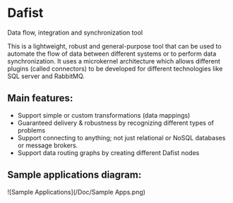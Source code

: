 # Dafist
Data flow, integration and synchronization tool

This is a lightweight, robust and general-purpose tool that can be used to automate the flow of data between different systems or to perform data synchronization. It uses a microkernel architecture which allows different plugins (called connectors) to be developed for different technologies like SQL server and RabbitMQ. 

## Main features:
* Support simple or custom transformations (data mappings)
* Guaranteed delivery & robustness by recognizing different types of problems
* Support connecting to anything; not just relational or NoSQL databases or message brokers.
* Support data routing graphs by creating different Dafist nodes

## Sample applications diagram:
![Sample Applications](/Doc/Sample Apps.png)